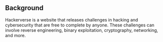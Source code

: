 ## Background
Hackerverse is a website that releases challenges in hacking and cybersecurity that are free to complete by anyone. These challenges can involve reverse engineering, binary exploitation, cryptography, networking, and more.
